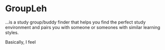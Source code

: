 # GroupLeh
...is a study group/buddy finder that helps you find the perfect study environment and pairs you with someone or someones with similar learning styles.

Basically, I feel